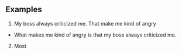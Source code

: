 ## Examples

1. My boss always criticized me. That make me kind of angry
- What makes me kind of angry is that my boss always criticized me.
2. Most 
<!--stackedit_data:
eyJoaXN0b3J5IjpbLTE3MTA4NDE0OTksMTQ1MzkyMzE1NiwtMj
A4ODc0NjYxMl19
-->
